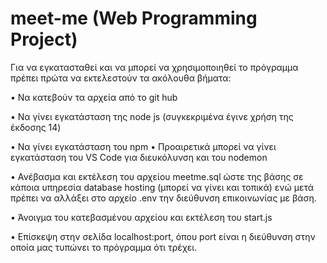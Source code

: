 # meet-me (Web Programming Project)


Για να εγκατασταθεί και να μπορεί να χρησιμοποιηθεί το πρόγραμμα πρέπει πρώτα να εκτελεστούν τα ακόλουθα βήματα:

•	Να κατεβούν τα αρχεία από το git hub

•	Να γίνει εγκατάσταση της node js (συγκεκριμένα έγινε χρήση της έκδοσης 14) 

•	Να γίνει εγκατάσταση του npm
•	Προαιρετικά μπορεί να γίνει εγκατάσταση του VS Code για διευκόλυνση και του nodemon

•	Ανέβασμα και εκτέλεση του αρχείου meetme.sql ώστε της βάσης σε κάποια υπηρεσία database hosting (μπορεί να γίνει και τοπικά) ενώ μετά πρέπει να αλλάξει στο αρχείο .env την διεύθυνση επικοινωνίας με βάση. 

•	Άνοιγμα του κατεβασμένου αρχείου και εκτέλεση του start.js

•	Επίσκεψη στην σελίδα localhost:port, όπου port είναι η διεύθυνση στην οποία μας τυπώνει το πρόγραμμα ότι τρέχει.

